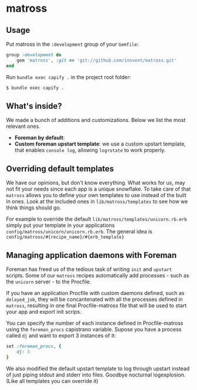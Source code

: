 # matross

## Usage

Put matross in the `:development` group of your `Gemfile`:

```ruby
group :development do
    gem 'matross', :git => 'git://github.com/innvent/matross.git'
end
```

Run `bundle exec capify .` in the project root folder:

```bash
$ bundle exec capify .
```


## What's inside?

We made a bunch of additions and customizations. Below we list the most relevant ones.

* **Foreman by default**:
* **Custom foreman upstart template**: we use a custom upstart template, that enables `console log`, allowing `logrotate` to work properly.

## Overriding default templates
We have our opinions, but don't know everything. What works for us, may not fit your needs since each app is a unique snowflake. To take care of that `matross` allows you to define your own templates to use instead of the built in ones. Look at the included ones in `lib/matross/templates` to see how we think things should go.

For example to override the default `lib/matross/templates/unicorn.rb.erb` simply put your template in your applications `config/matross/unicorn/unicorn.rb.erb`. The general idea is `config/matross/#{recipe_name}/#{erb_template}`

## Managing application daemons with Foreman

Foreman has freed us of the tedious task of writing `init` and `upstart` scripts. Some of our `matross` recipes automatically add processes - such as the `unicorn` server - to the Procfile.

If you have an application Procfile with custom daemons defined, such as `delayed_job`, they will be concantenated with all the processes defined in `matross`, resulting in one final Procfile-matross file that will be used to start your app and export init scrips.

You can specify the number of each instance defined in Procfile-matross using the `foreman_procs` capistrano variable.
Supose you have a process called `dj` and want to export 3 instances of it:

```ruby
set :foreman_procs, {
    dj: 3
}
```

We also modified the default upstart template to log through upstart instead of just piping stdout and stderr into files. Goodbye nocturnal logexplosion. (Like all templates you can override it)
